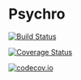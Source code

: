 # Psychro

[![Build Status](https://travis-ci.org/pjabardo/Psychro.jl.svg?branch=master)](https://travis-ci.org/pjabardo/Psychro.jl)

[![Coverage Status](https://coveralls.io/repos/pjabardo/Psychro.jl/badge.svg?branch=master&service=github)](https://coveralls.io/github/pjabardo/Psychro.jl?branch=master)

[![codecov.io](http://codecov.io/github/pjabardo/Psychro.jl/coverage.svg?branch=master)](http://codecov.io/github/pjabardo/Psychro.jl?branch=master)
